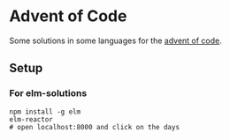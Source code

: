 # Advent of Code

Some solutions in some languages for the [advent of code](https://adventofcode.com).

## Setup

### For elm-solutions
```
npm install -g elm
elm-reactor
# open localhost:8000 and click on the days
```
